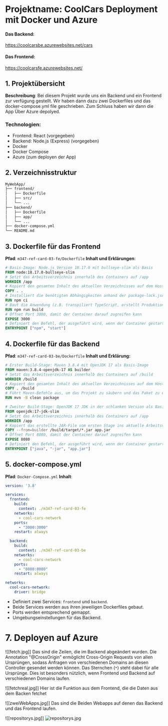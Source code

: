 # Projektname: CoolCars Deployment mit Docker und Azure

#### Das Backend:
https://coolcarsbe.azurewebsites.net/cars

#### Das Frontend:
https://coolcarsfe.azurewebsites.net/

## 1. Projektübersicht

**Beschreibung**: Bei diesem Projekt wurde uns ein Backend und ein Frontend zur verfügung gestellt. Wir haben dann dazu zwei Dockerfiles und das docker-compose.yml file geschrieben.
Zum Schluss haben wir dann die App Über Azure depolyed.

### **Technologien**:

- Frontend: React (vorgegeben)
- Backend: Node.js (Express) (vorgegeben)
- Docker
- Docker Compose
- Azure (zum deployen der App)

## 2. Verzeichnisstruktur
``` sh
MyWebApp/
├── frontend/
│   ├── Dockerfile
│   ├── src/
│   └── ...
├── backend/
│   ├── Dockerfile
│   ├── app/
│   └── ...
├── docker-compose.yml
└── README.md
```

## 3. Dockerfile für das Frontend

**Pfad**: `m347-ref-card-03-fe/Dockerfile`
**Inhalt und Erklärungen**:
``` dockerfile
# Basis-Image: Node.js Version 18.17.0 mit bullseye-slim als Basis
FROM node:18.17.0-bullseye-slim
# Setzt das Arbeitsverzeichnis innerhalb des Containers auf /app
WORKDIR /app
# Kopiert den gesamten Inhalt des aktuellen Verzeichnisses auf dem Host in das Arbeitsverzeichnis des Containers
COPY . .
# Installiert die benötigten Abhängigkeiten anhand der package-lock.json Datei
RUN npm ci
# Baut die Anwendung (z.B. transpiliert TypeScript, erstellt Produktions-Bundles)
RUN npm run build
# Öffnet Port 3000, damit der Container darauf zugreifen kann
EXPOSE 3000
# Definiert den Befehl, der ausgeführt wird, wenn der Container gestartet wird
ENTRYPOINT ["npm", "start"]

```

## 4. Dockerfile für das Backend
**Pfad**: `m347-ref-card-03-be/Dockerfile`
**Inhalt und Erklärung:**
``` dockerfile
# Erster Build-Stage: Maven 3.8.4 mit OpenJDK 17 als Basis-Image
FROM maven:3.8.4-openjdk-17 AS builder
# Setzt das Arbeitsverzeichnis innerhalb des Containers auf /build
WORKDIR /build
# Kopiert den gesamten Inhalt des aktuellen Verzeichnisses auf dem Host in das Arbeitsverzeichnis des Containers
COPY . /build
# Führt Maven-Befehle aus, um das Projekt zu säubern und das Paket zu erstellen
RUN mvn -B clean package

# Zweiter Build-Stage: OpenJDK 17 JDK in der schlanken Version als Basis-Image
FROM openjdk:17-jdk-slim
# Setzt das Arbeitsverzeichnis innerhalb des Containers auf /app
WORKDIR /app
# Kopiert das erstellte JAR-File vom ersten Stage ins aktuelle Arbeitsverzeichnis
COPY --from=builder /build/target/*.jar app.jar
# Öffnet Port 8080, damit der Container darauf zugreifen kann
EXPOSE 8080
# Definiert den Befehl, der ausgeführt wird, wenn der Container gestartet wird
ENTRYPOINT ["java", "-jar", "app.jar"]
```

## 5. docker-compose.yml
**Pfad**: `Docker-Compose.yml`
**Inhalt**:
``` yml
version: '3.8'

services:
  frontend:
    build:
      context: ./m347-ref-card-03-fe
    networks:
      - cool-cars-network
    ports:
      - "3000:3000"
    restart: always

  backend:
    build:
      context: ./m347-ref-card-03-be
    networks:
      - cool-cars-network
    ports:
      - "8080:8080"
    restart: always

networks:
  cool-cars-network:
    driver: bridge
```
- Definiert zwei Services: `frontend` und `backend`.
- Beide Services werden aus ihren jeweiligen Dockerfiles gebaut.
- Ports werden entsprechend gemappt.
- Umgebungseinstellungen für das Backend.


# 7. Deployen auf Azure

![[fetch.jpg]]
Das sind die Zeilen, die im Backend abgeändert wurden. Die Annotation "@CrossOrigin" ermöglicht Cross-Origin Requests von allen Ursprüngen, sodass Anfragen von verschiedenen Domains an diesen Controller gesendet werden können. Das Sternchen (`*`) steht dabei für alle Ursprünge. Dies ist besonders nützlich, wenn Frontend und Backend auf verschiedenen Domains laufen.


![[fetchreal.jpg]]
Hier ist die Funktion aus dem Frontend, die die Daten aus dem Backen fetchet


![[zweiWebApps.jpg]]
Das sind die Beiden Webapps auf denen das Backend und das Frontend laufen. 


![[repositorys.jpg]]
![repositorys.jpg](https://github.com/klionCH/CoolCars/blob/main/repositorys.jpg?raw=true)




